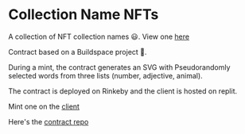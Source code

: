 # Collection Name NFTs

A collection of NFT collection names 😃. View one [here](https://testnets.opensea.io/assets/0xac873d4350174c115a7c703ef0523a63e069b192/2)

Contract based on a Buildspace project 🦄.

During a mint, the contract generates an SVG with Pseudorandomly selected words from three lists (number, adjective, animal).

The contract is deployed on Rinkeby and the client is hosted on replit.

Mint one on the [client](https://classic-collection-nft-web.devlyn37.repl.co)

Here's the [contract repo](https://github.com/devlyn37/collection-name-nft)
